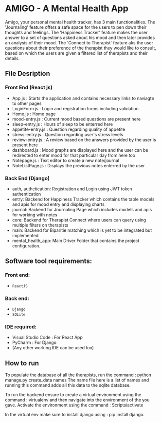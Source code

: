 # AMIGO - A Mental Health App

   Amigo, your personal mental health tracker, has 3 main functionalities. The 'Journaling' feature offers a safe space for the users to pen down their thoughts and feelings. The 'Happiness Tracker' feature makes the user answer to a set of questions asked about his mood and then later provides an analysis of their mood. The 'Connect to Therapist' feature aks the user questions about their preference of the therapist they would like to consult, based on which the users are given a filtered list of therapists and their details.

## File Desription
### Front End (React js)
   * App.js : Starts the application and contains necessary links to naviagte to other pages
   * LoginForm.js : Login and registration forms including validation
   * Home.js : Home page 
   * mood-entry.js : Current mood based questions are present here
   * sleep-entry.js : Hours of sleep to be enterred here
   * appetite-entry.js : Question regarding quality of appetite
   * stress-entry.js : Question regarding user's stress levels
   * review-entry.js : A review based on the answers provided by the user is present here
   * dashboard.js : Mood graphs are displayed here and the user can be redirected to enter mood for that particular day from here too
   * Notepage.js : Text editor to create a new note/journal
   * NoteListPage.js : Displays the previous notes enterred by the user

### Back End (Django)
   * auth, authetication: Registration and Login using JWT token authentication
   * entry: Backend for Happiness Tracker which contains the table models and apis for mood entry and displaying charts
   * journal: Backend for Journaling Page which includes models and apis for working with notes
   * core: Backend for Therapist Connect where users can query using multiple filters on therapists
   * main: Backend for Biparitie matching which is yet to be integrated but implemented
   * mental_health_app: Main Driver Folder that contains the project configuration.
   
## Software tool requirements:
### Front end:
  * `ReactJS`
 
### Back end:
  * `Django`
  * `SQLite`

### IDE required:
   * Visual Studio Code : For React App
   * PyCharm : For Django
   * (Any other working IDE can be used too)

## How to run
To populate the database of all the therapists, run the command : python manage.py create_data names
The name file here is a list of names and running this command adds all this data to the sqlite database.

To run the backend ensure to create a virtual environment using the command : virtualenv <name>
and then navigate into the environment of the <name> you gave. Activate the environment using the command : Scripts\activate
   
In the virtual env make sure to install django using : pip install django. 
